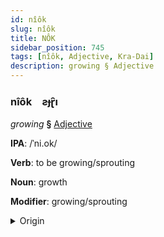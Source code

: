 ```yaml
---
id: nîôk
slug: nîôk
title: NÔK
sidebar_position: 745
tags: [nîôk, Adjective, Kra-Dai]
description: growing § Adjective
---
```


### nîôk&emsp;<span kind="abugida">ƨɟɽ̑ı</span>

*growing* **§** [Adjective](../../tags/Adjective)

**IPA**: /ˈni.ok/

**Verb**: to be growing/sprouting

**Noun**: growth

**Modifier**: growing/sprouting

<details>
    <summary>Origin</summary>
    Thai งอก ngɔ̂ɔk /ŋɔːk̚˥˩/<br/>
    <em>Kra-Dai Language Family</em>
</details>